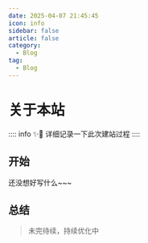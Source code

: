 ```yaml
---
date: 2025-04-07 21:45:45
icon: info
sidebar: false
article: false
category:
  - Blog
tag:
  - Blog
---
```

# 关于本站

:::: info ✨📒
详细记录一下此次建站过程
::::

## 开始

还没想好写什么~~~

## 总结
> 未完待续，持续优化中


